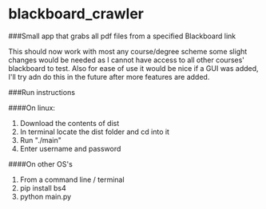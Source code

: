 # blackboard_crawler
###Small app that grabs all pdf files from a specified Blackboard link

This should now work with most any course/degree scheme some slight changes would be needed as I cannot have access to all other courses' blackboard to test. 
Also for ease of use it would be nice if a GUI was added, I'll try adn do this in the future after more features are added. 

###Run instructions

####On linux:

1. Download the contents of dist
2. In terminal locate the dist folder and cd into it
3. Run "./main"
4. Enter username and password

####On other OS's

1. From a command line / terminal  
2. pip install bs4 
3. python main.py
